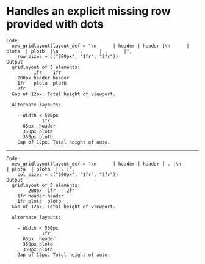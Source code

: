 # Handles an explicit missing row provided with dots

    Code
      new_gridlayout(layout_def = "\n      | header | header |\n      | plota  | plotb  |\n      | .      | .      |",
        row_sizes = c("200px", "1fr", "2fr"))
    Output
      gridlayout of 3 elements: 
              1fr    1fr   
        200px header header
        1fr   plota  plotb 
        2fr   .      .     
      Gap of 12px. Total height of viewport.
      
      Alternate layouts:  
        
        - Width < 500px 
                 1fr   
          85px  header
          350px plota 
          350px plotb 
        Gap of 12px. Total height of auto.

---

    Code
      new_gridlayout(layout_def = "\n      | header | header | . |\n      | plota  | plotb  | . |",
        col_sizes = c("200px", "1fr", "2fr"))
    Output
      gridlayout of 3 elements: 
            200px  1fr    2fr
        1fr header header .  
        1fr plota  plotb  .  
      Gap of 12px. Total height of viewport.
      
      Alternate layouts:  
        
        - Width < 500px 
                 1fr   
          85px  header
          350px plota 
          350px plotb 
        Gap of 12px. Total height of auto.


